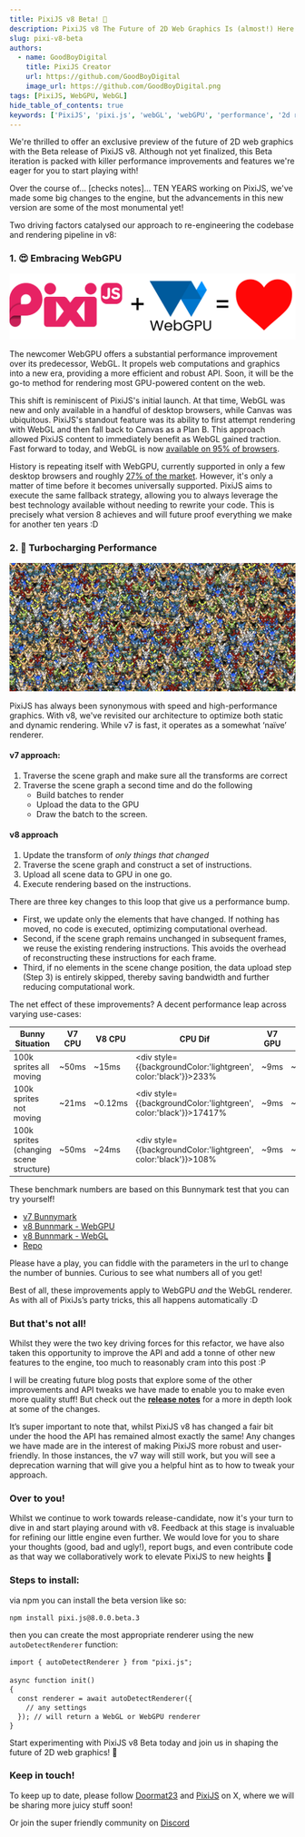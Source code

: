 ```yaml
---
title: PixiJS v8 Beta! 🎉
description: PixiJS v8 The Future of 2D Web Graphics Is (almost!) Here!
slug: pixi-v8-beta
authors:
  - name: GoodBoyDigital
    title: PixiJS Creator
    url: https://github.com/GoodBoyDigital
    image_url: https://github.com/GoodBoyDigital.png
tags: [PixiJS, WebGPU, WebGL]
hide_table_of_contents: true
keywords: ['PixiJS', 'pixi.js', 'webGL', 'webGPU', 'performance', '2d rendering', '2d webGL', 'javascript graphics', 'game development']
---
```


We're thrilled to offer an exclusive preview of the future of 2D web graphics with the Beta release of PixiJS v8. Although not yet finalized, this Beta iteration is packed with killer performance improvements and features we're eager for you to start playing with!

Over the course of... [checks notes]... TEN YEARS working on PixiJS, we've made some big changes to the engine, but the advancements in this new version are some of the most monumental yet!



<!--truncate-->

Two driving factors catalysed our approach to re-engineering the codebase and rendering pipeline in v8:

### 1. 😍 Embracing WebGPU

![PixiJS + webGPU = love](image-1.png)

The newcomer WebGPU offers a substantial performance improvement over its predecessor, WebGL. It propels web computations and graphics into a new era, providing a more efficient and robust API. Soon, it will be the go-to method for rendering most GPU-powered content on the web.

This shift is reminiscent of PixiJS's initial launch. At that time, WebGL was new and only available in a handful of desktop browsers, while Canvas was ubiquitous. PixiJS's standout feature was its ability to first attempt rendering with WebGL and then fall back to Canvas as a Plan B. This approach allowed PixiJS content to immediately benefit as WebGL gained traction. Fast forward to today, and WebGL is now [available on 95% of browsers](https://caniuse.com/webgl).

History is repeating itself with WebGPU, currently supported in only a few desktop browsers and roughly [27% of the market](https://caniuse.com/webgpu). However, it's only a matter of time before it becomes universally supported. PixiJS aims to execute the same fallback strategy, allowing you to always leverage the best technology available without needing to rewrite your code. This is precisely what version 8 achieves and will future proof everything we make for another ten years :D

### 2. 🚀 Turbocharging Performance

![bunnies](image.png)

PixiJS has always been synonymous with speed and high-performance graphics. With v8, we've revisited our architecture to optimize both static and dynamic rendering. While v7 is fast, it operates as a somewhat ‘naïve’ renderer.

#### v7 approach:

1. Traverse the scene graph and make sure all the transforms are correct
2. Traverse the scene graph a second time and do the following
   - Build batches to render
   - Upload the data to the GPU
   - Draw the batch to the screen.

#### v8 approach

1. Update the transform of *only things that changed*
2. Traverse the scene graph and construct a set of instructions.
3. Upload all scene data to GPU in one go.
4. Execute rendering based on the instructions.

There are three key changes to this loop that give us a performance bump.

- First, we update only the elements that have changed. If nothing has moved, no code is executed, optimizing computational overhead.
- Second, if the scene graph remains unchanged in subsequent frames, we reuse the existing rendering instructions. This avoids the overhead of reconstructing these instructions for each frame.
- Third, if no elements in the scene change position, the data upload step (Step 3) is entirely skipped, thereby saving bandwidth and further reducing computational work.

The net effect of these improvements? A decent performance leap across varying use-cases:

| Bunny Situation | V7 CPU  | V8 CPU |CPU Dif | V7 GPU | V8 GPU | GPU dif |
|-----------------|------------|------------|--------------------|------------|------------|--------------------|
| 100k sprites all moving | ~50ms | ~15ms | <div style={{backgroundColor:'lightgreen', color:'black'}}>233%</div> | ~9ms | ~2ms | <div style={{backgroundColor:'lightgreen', color:'black'}}>350%</div> |
| 100k sprites not moving | ~21ms | ~0.12ms | <div style={{backgroundColor:'lightgreen', color:'black'}}>17417%</div> | ~9ms | ~0.5ms | <div style={{backgroundColor:'lightgreen', color:'black'}}>1700%</div> |
| 100k sprites (changing scene structure) | ~50ms | ~24ms | <div style={{backgroundColor:'lightgreen', color:'black'}}>108%</div> | ~9ms | ~2ms | <div style={{backgroundColor:'lightgreen', color:'black'}}>350%</div> |

These benchmark numbers are based on this Bunnymark test that you can try yourself!

- [v7 Bunnymark](https://goodboydigital.github.io/pixi-bunnymark/dist/?version=v7&count=100000&renderer=webgpu)
- [v8 Bunnmark - WebGPU](https://goodboydigital.github.io/pixi-bunnymark/dist/?version=v8&count=100000&renderer=webgpu)
- [v8 Bunnmark - WebGL](https://goodboydigital.github.io/pixi-bunnymark/dist/?version=v8&count=100000&renderer=webgl)
- [Repo](https://goodboydigital.github.io/pixi-bunnymark)


Please have a play, you can fiddle with the parameters in the url to change the number of bunnies. Curious to see what numbers all of you get!

Best of all, these improvements apply to WebGPU *and* the WebGL renderer. As with all of PixiJs’s party tricks, this all happens automatically :D

### But that's not all!

Whilst they were the two key driving forces for this refactor, we have also taken this opportunity to improve the API and add a tonne of other new features to the engine, too much to reasonably cram into this post  :P

I will be creating future blog posts that explore some of the other improvements and API tweaks we have made to enable you to make even more quality stuff! But check out the [**release notes**](https://github.com/pixijs/pixijs/releases/tag/v8.0.0-beta.0) for a more in depth look at some of the changes.

It’s super important to note that, whilst PixiJS v8 has changed a fair bit under the hood the API has remained almost exactly the same! Any changes we have made are in the interest of making PixiJS more robust and user-friendly. In those instances, the v7 way will still work, but you will see a deprecation warning that will give you a helpful hint as to how to tweak your approach.

### Over to you!

Whilst we continue to work towards release-candidate, now it's your turn to dive in and start playing around with v8. Feedback at this stage is invaluable for refining our little engine even further. We would love for you to share your thoughts (good, bad and ugly!), report bugs, and even contribute code as that way we collaboratively work to elevate PixiJS to new heights 🚀



### Steps to install:

via npm you can install the beta version like so:

```
npm install pixi.js@8.0.0.beta.3
```

then you can create the most appropriate renderer using the new `autoDetectRenderer` function:

```
import { autoDetectRenderer } from "pixi.js";

async function init()
{
  const renderer = await autoDetectRenderer({
    // any settings
  }); // will return a WebGL or WebGPU renderer
}
```

Start experimenting with PixiJS v8 Beta today and join us in shaping the future of 2D web graphics! 🎉

### Keep in touch!

To keep up to date, please follow [Doormat23](https://twitter.com/Doormat23) and [PixiJS](https://twitter.com/PixiJS) on X, where we will be sharing more juicy stuff soon!

Or join the super friendly community on [Discord](https://discord.gg/nrnDP9wtyX)
